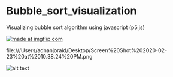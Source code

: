 # Bubble_sort_visualization
Visualizing bubble sort algorithm using javascript (p5.js) 

<a href="https://imgflip.com/gif/3q3hjw"><img src="https://i.imgflip.com/3q3hjw.gif" title="made at imgflip.com"/></a>

file:///Users/adnanjoraid/Desktop/Screen%20Shot%202020-02-23%20at%2010.38.24%20PM.png


![alt text](file:///Users/adnanjoraid/Desktop/Screen%20Shot%202020-02-23%20at%2010.38.24%20PM.png)
